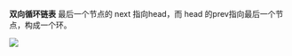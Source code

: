 **双向循环链表** 最后一个节点的 next 指向head，而 head 的prev指向最后一个节点，构成一个环。

![](https://youpaiyun.zongqilive.cn/image/006tNc79ly1g3z7lg4gfuj30eu06zwem.jpg)

